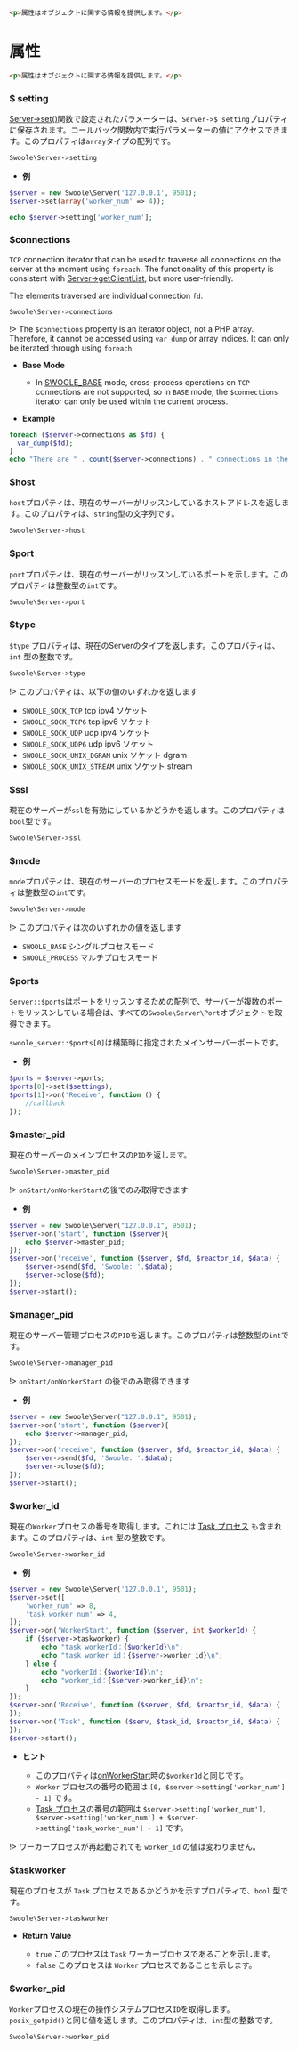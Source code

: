```html
<p>属性はオブジェクトに関する情報を提供します。</p>
```

# 属性

```html
<p>属性はオブジェクトに関する情報を提供します。</p>
```
### $ setting

[Server->set()](/server/methods?id=set)関数で設定されたパラメーターは、`Server->$ setting`プロパティに保存されます。コールバック関数内で実行パラメーターの値にアクセスできます。このプロパティは`array`タイプの配列です。

```php
Swoole\Server->setting
```

  * **例**

```php
$server = new Swoole\Server('127.0.0.1', 9501);
$server->set(array('worker_num' => 4));

echo $server->setting['worker_num'];
```
### $connections

`TCP` connection iterator that can be used to traverse all connections on the server at the moment using `foreach`. The functionality of this property is consistent with [Server->getClientList](/server/methods?id=getclientlist), but more user-friendly.

The elements traversed are individual connection `fd`.

```php
Swoole\Server->connections
```

!> The `$connections` property is an iterator object, not a PHP array. Therefore, it cannot be accessed using `var_dump` or array indices. It can only be iterated through using `foreach`.

  * **Base Mode**

    * In [SWOOLE_BASE](/learn?id=swoole_base) mode, cross-process operations on `TCP` connections are not supported, so in `BASE` mode, the `$connections` iterator can only be used within the current process.

  * **Example**

```php
foreach ($server->connections as $fd) {
  var_dump($fd);
}
echo "There are " . count($server->connections) . " connections in the current server\n";
```
### $host

`host`プロパティは、現在のサーバーがリッスンしているホストアドレスを返します。このプロパティは、`string`型の文字列です。

```php
Swoole\Server->host
```
### $port

`port`プロパティは、現在のサーバーがリッスンしているポートを示します。このプロパティは整数型の`int`です。

```php
Swoole\Server->port
```
### $type

`$type` プロパティは、現在のServerのタイプを返します。このプロパティは、`int` 型の整数です。

```php
Swoole\Server->type
```
!> このプロパティは、以下の値のいずれかを返します
- `SWOOLE_SOCK_TCP` tcp ipv4 ソケット
- `SWOOLE_SOCK_TCP6` tcp ipv6 ソケット
- `SWOOLE_SOCK_UDP` udp ipv4 ソケット
- `SWOOLE_SOCK_UDP6` udp ipv6 ソケット
- `SWOOLE_SOCK_UNIX_DGRAM` unix ソケット dgram
- `SWOOLE_SOCK_UNIX_STREAM` unix ソケット stream
### $ssl

現在のサーバーが`ssl`を有効にしているかどうかを返します。このプロパティは`bool`型です。

```php
Swoole\Server->ssl
```
### $mode

`mode`プロパティは、現在のサーバーのプロセスモードを返します。このプロパティは整数型の`int`です。

```php
Swoole\Server->mode
```

!> このプロパティは次のいずれかの値を返します
- `SWOOLE_BASE` シングルプロセスモード
- `SWOOLE_PROCESS` マルチプロセスモード
### $ports

`Server::$ports`はポートをリッスンするための配列で、サーバーが複数のポートをリッスンしている場合は、すべての`Swoole\Server\Port`オブジェクトを取得できます。

`swoole_server::$ports[0]`は構築時に指定されたメインサーバーポートです。

  * **例**

```php
$ports = $server->ports;
$ports[0]->set($settings);
$ports[1]->on('Receive', function () {
    //callback
});
```
### $master_pid

現在のサーバーのメインプロセスの`PID`を返します。

```php
Swoole\Server->master_pid
```

!> `onStart/onWorkerStart`の後でのみ取得できます

  * **例**

```php
$server = new Swoole\Server("127.0.0.1", 9501);
$server->on('start', function ($server){
    echo $server->master_pid;
});
$server->on('receive', function ($server, $fd, $reactor_id, $data) {
    $server->send($fd, 'Swoole: '.$data);
    $server->close($fd);
});
$server->start();
```
### $manager_pid

現在のサーバー管理プロセスの`PID`を返します。このプロパティは整数型の`int`です。

```php
Swoole\Server->manager_pid
```

!> `onStart/onWorkerStart` の後でのみ取得できます

  * **例**

```php
$server = new Swoole\Server("127.0.0.1", 9501);
$server->on('start', function ($server){
    echo $server->manager_pid;
});
$server->on('receive', function ($server, $fd, $reactor_id, $data) {
    $server->send($fd, 'Swoole: '.$data);
    $server->close($fd);
});
$server->start();
```
### $worker_id

現在の`Worker`プロセスの番号を取得します。これには [Task プロセス](/learn?id=taskworkerプロセス) も含まれます。このプロパティは、`int` 型の整数です。

```php
Swoole\Server->worker_id
```

  * **例**

```php
$server = new Swoole\Server('127.0.0.1', 9501);
$server->set([
    'worker_num' => 8,
    'task_worker_num' => 4,
]);
$server->on('WorkerStart', function ($server, int $workerId) {
    if ($server->taskworker) {
        echo "task workerId：{$workerId}\n";
        echo "task worker_id：{$server->worker_id}\n";
    } else {
        echo "workerId：{$workerId}\n";
        echo "worker_id：{$server->worker_id}\n";
    }
});
$server->on('Receive', function ($server, $fd, $reactor_id, $data) {
});
$server->on('Task', function ($serv, $task_id, $reactor_id, $data) {
});
$server->start();
```

  * **ヒント**

    * このプロパティは[onWorkerStart](/server/events?id=onworkerstart)時の`$workerId`と同じです。
    * `Worker` プロセスの番号の範囲は `[0, $server->setting['worker_num'] - 1]` です。
    * [Task プロセス](/learn?id=taskworkerプロセス)の番号の範囲は `$server->setting['worker_num'], $server->setting['worker_num'] + $server->setting['task_worker_num'] - 1]` です。

!> ワーカープロセスが再起動されても `worker_id` の値は変わりません。
### $taskworker

現在のプロセスが `Task` プロセスであるかどうかを示すプロパティで、`bool` 型です。

```php
Swoole\Server->taskworker
```

  * **Return Value**

    * `true` このプロセスは `Task` ワーカープロセスであることを示します。
    * `false` このプロセスは `Worker` プロセスであることを示します。
### $worker_pid

`Worker`プロセスの現在の操作システムプロセス`ID`を取得します。`posix_getpid()`と同じ値を返します。このプロパティは、`int`型の整数です。

```php
Swoole\Server->worker_pid
```  

